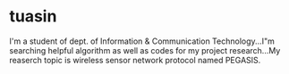 # tuasin
I'm a student of dept. of Information &amp; Communication Technology...I"m searching helpful algorithm as well as codes for my project research...My reaserch topic is wireless sensor network protocol named PEGASIS. 
